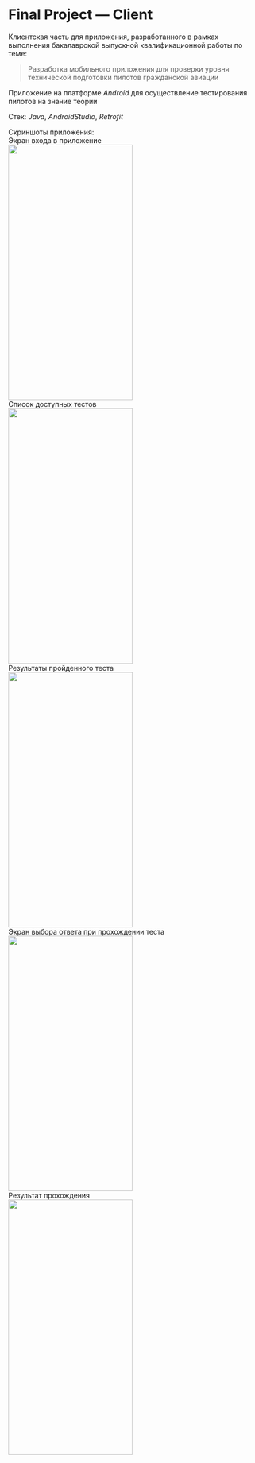 # Final Project — Client

Клиентская часть для приложения, разработанного в рамках выполнения бакалаврской выпускной квалификационной работы по теме:

> Разработка мобильного приложения для проверки уровня технической подготовки пилотов гражданской авиации

Приложение на платформе _Android_ для осуществление тестирования пилотов на знание теории

Стек: _Java_, _AndroidStudio_, _Retrofit_

Скриншоты приложения:
<br/>
Экран входа в приложение<br/>
<img src="https://github.com/maximkhafaev/Final_Project-Client/assets/133359009/205c7919-d232-4937-ac6b-f88a8c22b425" width="250" height="514"><br/>
Список доступных тестов<br/>
<img src="https://github.com/maximkhafaev/Final_Project-Client/assets/133359009/45c6fc0a-a4e7-488e-87fa-452be597a6e0" width="250" height="514"><br/>
Результаты пройденного теста<br/>
<img src="https://github.com/maximkhafaev/Final_Project-Client/assets/133359009/483b499a-700f-4da9-93c8-b9eec2c0e274" width="250" height="514"><br/>
Экран выбора ответа при прохождении теста<br/>
<img src="https://github.com/maximkhafaev/Final_Project-Client/assets/133359009/1eb3503c-1371-46d7-825d-d1481eb8265d" width="250" height="514"><br/>
Результат прохождения<br/>
<img src="https://github.com/maximkhafaev/Final_Project-Client/assets/133359009/6077529d-e0e4-4106-bb24-3c0573b5b73c" width="250" height="514"><br/>
